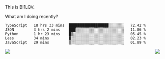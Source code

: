 This is BI1LQV.

What am I doing recently?

<!--START_SECTION:waka-->

```text
TypeScript   18 hrs 33 mins  ██████████████████░░░░░░░   72.42 %
JSON         3 hrs 2 mins    ███░░░░░░░░░░░░░░░░░░░░░░   11.86 %
Python       1 hr 23 mins    █▒░░░░░░░░░░░░░░░░░░░░░░░   05.45 %
Less         34 mins         ▓░░░░░░░░░░░░░░░░░░░░░░░░   02.23 %
JavaScript   29 mins         ▒░░░░░░░░░░░░░░░░░░░░░░░░   01.89 %
```

<!--END_SECTION:waka-->
<img align="right" src="https://github-readme-stats.vercel.app/api?username=bi1lqv&show_icons=true&count_private=true">

<img src="https://metrics.lecoq.io/bi1lqv?template=classic&base.activity=0&base.community=0&base.repositories=0&base.metadata=0&isocalendar=1&base=header%2C%20activity%2C%20community%2C%20repositories%2C%20metadata&base.indepth=false&base.hireable=false&isocalendar=false&isocalendar.duration=full-year&config.timezone=Asia%2FShanghai">
